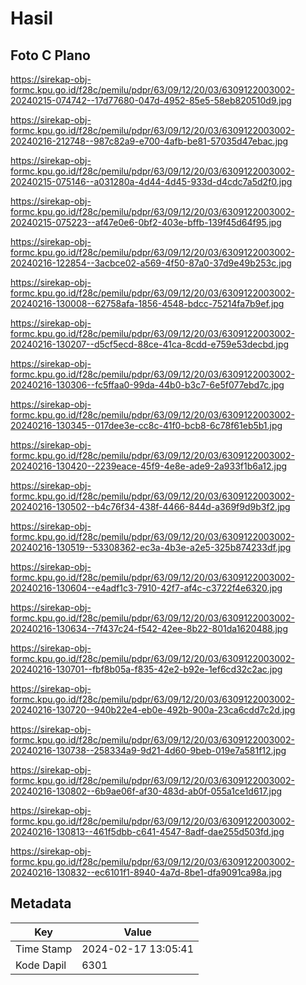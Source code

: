# Hasil

## Foto C Plano

https://sirekap-obj-formc.kpu.go.id/f28c/pemilu/pdpr/63/09/12/20/03/6309122003002-20240215-074742--17d77680-047d-4952-85e5-58eb820510d9.jpg

https://sirekap-obj-formc.kpu.go.id/f28c/pemilu/pdpr/63/09/12/20/03/6309122003002-20240216-212748--987c82a9-e700-4afb-be81-57035d47ebac.jpg

https://sirekap-obj-formc.kpu.go.id/f28c/pemilu/pdpr/63/09/12/20/03/6309122003002-20240215-075146--a031280a-4d44-4d45-933d-d4cdc7a5d2f0.jpg

https://sirekap-obj-formc.kpu.go.id/f28c/pemilu/pdpr/63/09/12/20/03/6309122003002-20240215-075223--af47e0e6-0bf2-403e-bffb-139f45d64f95.jpg

https://sirekap-obj-formc.kpu.go.id/f28c/pemilu/pdpr/63/09/12/20/03/6309122003002-20240216-122854--3acbce02-a569-4f50-87a0-37d9e49b253c.jpg

https://sirekap-obj-formc.kpu.go.id/f28c/pemilu/pdpr/63/09/12/20/03/6309122003002-20240216-130008--62758afa-1856-4548-bdcc-75214fa7b9ef.jpg

https://sirekap-obj-formc.kpu.go.id/f28c/pemilu/pdpr/63/09/12/20/03/6309122003002-20240216-130207--d5cf5ecd-88ce-41ca-8cdd-e759e53decbd.jpg

https://sirekap-obj-formc.kpu.go.id/f28c/pemilu/pdpr/63/09/12/20/03/6309122003002-20240216-130306--fc5ffaa0-99da-44b0-b3c7-6e5f077ebd7c.jpg

https://sirekap-obj-formc.kpu.go.id/f28c/pemilu/pdpr/63/09/12/20/03/6309122003002-20240216-130345--017dee3e-cc8c-41f0-bcb8-6c78f61eb5b1.jpg

https://sirekap-obj-formc.kpu.go.id/f28c/pemilu/pdpr/63/09/12/20/03/6309122003002-20240216-130420--2239eace-45f9-4e8e-ade9-2a933f1b6a12.jpg

https://sirekap-obj-formc.kpu.go.id/f28c/pemilu/pdpr/63/09/12/20/03/6309122003002-20240216-130502--b4c76f34-438f-4466-844d-a369f9d9b3f2.jpg

https://sirekap-obj-formc.kpu.go.id/f28c/pemilu/pdpr/63/09/12/20/03/6309122003002-20240216-130519--53308362-ec3a-4b3e-a2e5-325b874233df.jpg

https://sirekap-obj-formc.kpu.go.id/f28c/pemilu/pdpr/63/09/12/20/03/6309122003002-20240216-130604--e4adf1c3-7910-42f7-af4c-c3722f4e6320.jpg

https://sirekap-obj-formc.kpu.go.id/f28c/pemilu/pdpr/63/09/12/20/03/6309122003002-20240216-130634--7f437c24-f542-42ee-8b22-801da1620488.jpg

https://sirekap-obj-formc.kpu.go.id/f28c/pemilu/pdpr/63/09/12/20/03/6309122003002-20240216-130701--fbf8b05a-f835-42e2-b92e-1ef6cd32c2ac.jpg

https://sirekap-obj-formc.kpu.go.id/f28c/pemilu/pdpr/63/09/12/20/03/6309122003002-20240216-130720--940b22e4-eb0e-492b-900a-23ca6cdd7c2d.jpg

https://sirekap-obj-formc.kpu.go.id/f28c/pemilu/pdpr/63/09/12/20/03/6309122003002-20240216-130738--258334a9-9d21-4d60-9beb-019e7a581f12.jpg

https://sirekap-obj-formc.kpu.go.id/f28c/pemilu/pdpr/63/09/12/20/03/6309122003002-20240216-130802--6b9ae06f-af30-483d-ab0f-055a1ce1d617.jpg

https://sirekap-obj-formc.kpu.go.id/f28c/pemilu/pdpr/63/09/12/20/03/6309122003002-20240216-130813--461f5dbb-c641-4547-8adf-dae255d503fd.jpg

https://sirekap-obj-formc.kpu.go.id/f28c/pemilu/pdpr/63/09/12/20/03/6309122003002-20240216-130832--ec6101f1-8940-4a7d-8be1-dfa9091ca98a.jpg


## Metadata

| Key        | Value               |
| ---------- | ------------------- |
| Time Stamp | 2024-02-17 13:05:41 |
| Kode Dapil | 6301                |



